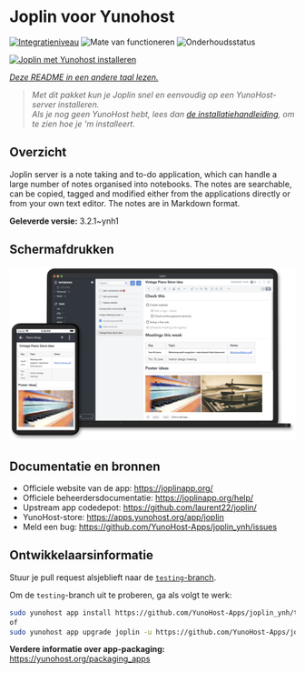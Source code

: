 <!--
NB: Deze README is automatisch gegenereerd door <https://github.com/YunoHost/apps/tree/master/tools/readme_generator>
Hij mag NIET handmatig aangepast worden.
-->

# Joplin voor Yunohost

[![Integratieniveau](https://dash.yunohost.org/integration/joplin.svg)](https://ci-apps.yunohost.org/ci/apps/joplin/) ![Mate van functioneren](https://ci-apps.yunohost.org/ci/badges/joplin.status.svg) ![Onderhoudsstatus](https://ci-apps.yunohost.org/ci/badges/joplin.maintain.svg)

[![Joplin met Yunohost installeren](https://install-app.yunohost.org/install-with-yunohost.svg)](https://install-app.yunohost.org/?app=joplin)

*[Deze README in een andere taal lezen.](./ALL_README.md)*

> *Met dit pakket kun je Joplin snel en eenvoudig op een YunoHost-server installeren.*  
> *Als je nog geen YunoHost hebt, lees dan [de installatiehandleiding](https://yunohost.org/install), om te zien hoe je 'm installeert.*

## Overzicht

Joplin server is a note taking and to-do application, which can handle a large number of notes organised into notebooks. The notes are searchable, can be copied, tagged and modified either from the applications directly or from your own text editor. The notes are in Markdown format.

**Geleverde versie:** 3.2.1~ynh1

## Schermafdrukken

![Schermafdrukken van Joplin](./doc/screenshots/screenshot.png)

## Documentatie en bronnen

- Officiele website van de app: <https://joplinapp.org/>
- Officiele beheerdersdocumentatie: <https://joplinapp.org/help/>
- Upstream app codedepot: <https://github.com/laurent22/joplin/>
- YunoHost-store: <https://apps.yunohost.org/app/joplin>
- Meld een bug: <https://github.com/YunoHost-Apps/joplin_ynh/issues>

## Ontwikkelaarsinformatie

Stuur je pull request alsjeblieft naar de [`testing`-branch](https://github.com/YunoHost-Apps/joplin_ynh/tree/testing).

Om de `testing`-branch uit te proberen, ga als volgt te werk:

```bash
sudo yunohost app install https://github.com/YunoHost-Apps/joplin_ynh/tree/testing --debug
of
sudo yunohost app upgrade joplin -u https://github.com/YunoHost-Apps/joplin_ynh/tree/testing --debug
```

**Verdere informatie over app-packaging:** <https://yunohost.org/packaging_apps>
